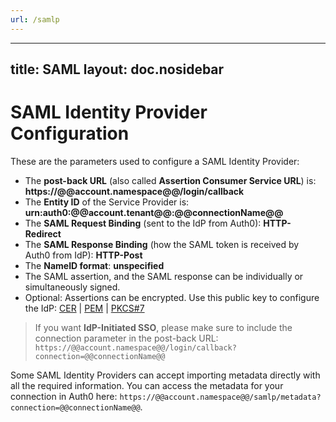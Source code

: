 ```yaml
---
url: /samlp
---
```


---
title: SAML
layout: doc.nosidebar
---
# SAML Identity Provider Configuration

These are the parameters used to configure a SAML Identity Provider:

* The __post-back URL__ (also called __Assertion Consumer Service URL__) is: **https://@@account.namespace@@/login/callback**
* The __Entity ID__ of the Service Provider is: **urn:auth0:@@account.tenant@@:@@connectionName@@**
* The __SAML Request Binding__ (sent to the IdP from Auth0): **HTTP-Redirect**
* The __SAML Response Binding__ (how the SAML token is received by Auth0 from IdP): **HTTP-Post**
* The __NameID format__: **unspecified**
* The SAML assertion, and the SAML response can be individually or simultaneously signed.
* Optional: Assertions can be encrypted. Use this public key to configure the IdP: [CER](https://@@account.namespace@@/cer) | [PEM](https://@@account.namespace@@/pem) | [PKCS#7](https://@@account.namespace@@/pb7)

> If you want **IdP-Initiated SSO**, please make sure to include the connection parameter in the post-back URL: `https://@@account.namespace@@/login/callback?connection=@@connectionName@@`

Some SAML Identity Providers can accept importing metadata directly with all the required information. You can access the metadata for your connection in Auth0 here: `https://@@account.namespace@@/samlp/metadata?connection=@@connectionName@@`.
